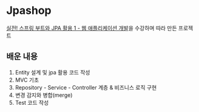 # Jpashop
[실전! 스프링 부트와 JPA 활용 1 - 웹 애플리케이션 개발](https://www.inflearn.com/course/%EC%8A%A4%ED%94%84%EB%A7%81%EB%B6%80%ED%8A%B8-JPA-%ED%99%9C%EC%9A%A9-1/)을 수강하며 따라 만든 프로젝트

## 배운 내용
1. Entity 설계 및 jpa 활용 코드 작성
2. MVC 기초
3. Repository - Service - Controller 계층 & 비즈니스 로직 구현
4. 변경 감지와 병합(merge)
5. Test 코드 작성
